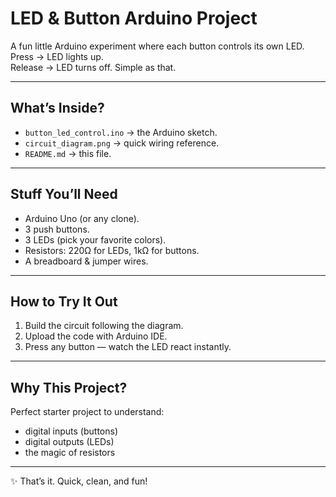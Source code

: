 # LED & Button Arduino Project

A fun little Arduino experiment where each button controls its own LED.  
Press → LED lights up.  
Release → LED turns off. Simple as that.

---

## What’s Inside?

- `button_led_control.ino` → the Arduino sketch.  
- `circuit_diagram.png` → quick wiring reference.  
- `README.md` → this file.

---

## Stuff You’ll Need

- Arduino Uno (or any clone).  
- 3 push buttons.  
- 3 LEDs (pick your favorite colors).  
- Resistors: 220Ω for LEDs, 1kΩ for buttons.  
- A breadboard & jumper wires.

---

## How to Try It Out

1. Build the circuit following the diagram.  
2. Upload the code with Arduino IDE.  
3. Press any button — watch the LED react instantly.  

---

## Why This Project?

Perfect starter project to understand:  
- digital inputs (buttons)  
- digital outputs (LEDs)  
- the magic of resistors

---

✨ That’s it. Quick, clean, and fun!
